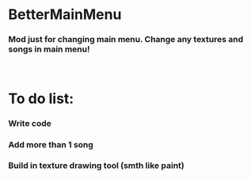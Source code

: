 # BetterMainMenu

### Mod just for changing main menu. Change any textures and songs in main menu!
 
 
 
# To do list:
### Write code
### Add more than 1 song
### Build in texture drawing tool (smth like paint)
